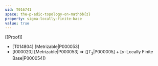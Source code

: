 ```yaml
---
uid: T016741
space: the-p-adic-topology-on-mathbb{z}
property: sigma-locally-finite-base
value: true
---
```

[[Proof]]

* [T014804] [Metrizable|P000053]
* [I000020] [Metrizable|P000053] => ([$T_3$|P000005] + [$\sigma$-Locally Finite Base|P000054])

